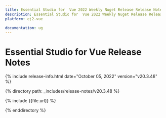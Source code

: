 ```yaml
---
title: Essential Studio for  Vue 2022 Weekly Nuget Release Release Notes  
description: Essential Studio for  Vue 2022 Weekly Nuget Release Release Notes  
platform: ej2-vue

documentation: ug
---
```


# Essential Studio for  Vue   Release Notes  

{% include release-info.html date="October 05, 2022"  version="v20.3.48" %} 

{% directory path: _includes/release-notes/v20.3.48 %}

{% include {{file.url}} %}

{% enddirectory %}